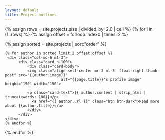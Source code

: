 ```yaml
---
layout: default
title: Project outlines
---
```

{% assign rows = site.projects.size | divided_by: 2.0 | ceil %}
{% for i in (1..rows) %}
  {% assign offset = forloop.index0 | times: 2  %}
  <div class="row">
    {% assign sorted = site.projects | sort:"order" %}

    {% for author in sorted limit:2 offset:offset %}
     <div class="col-md-6 mt-3">
          <div class="card h-100">
              <div class="card-body">
              <img class="align-self-center mr-3 ml-3  float-right thumb-post" src="{{author.image}}"
                             alt="{{page.title}}'s profile image" height="150" width="150">

              <p class="card-text">{{ author.content | strip_html | truncatewords: 100}}</p>
                <a href="{{ author.url }}" class="btn btn-dark">Read more about {{author.title}}</a>
              </div>
          </div>
    </div>
    {% endfor %}
  </div>
{% endfor %}
